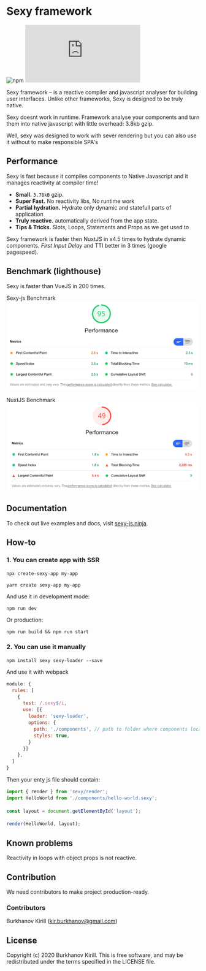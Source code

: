 # Sexy framework

![npm](https://img.shields.io/npm/v/sexy?color=%23&style=flat-square)
![size](https://img.badgesize.io/https://unpkg.com/sexy/dist/sexy.js?compression=gzip&label=gzip&style=flat-square)

Sexy framework – is a reactive compiler and javascript analyser for building user interfaces. Unlike other frameworks, Sexy is designed to be truly native.

Sexy doesnt work in runtime. Framework analyse your components and turn them into native javascript with little overhead: 3.8kb gzip.

Well, sexy was designed to work with sever rendering but you can also use it without to make responsible SPA's

## Performance

Sexy is fast because it compiles components to Native Javascript and it manages reactivity at compiler time!

- **Small.** `3.78kB` gzip.
- **Super Fast.** No reactivity libs, No runtime work
- **Partial hydration.** Hydrate only dynamic and statefull parts of application
- **Truly reactive.** automatically derived from the app state.
- **Tips & Tricks.** Slots, Loops, Statements and Props as we get used to

Sexy framework is faster then NuxtJS in x4.5 times to hydrate dynamic components. *First Input Delay* and TTI better in 3 times (google pagespeed).

## Benchmark (lighthouse)

Sexy is faster than VueJS in 200 times.

Sexy-js Benchmark
![benchmark-sexy](./assets/sexy-performance.png)

NuxtJS Benchmark
![benchmark-nuxt](./assets/nuxt-performance.png)

## Documentation

To check out live examples and docs, visit [sexy-js.ninja](http://sexy-js.ninja/).

## How-to

[sexy-package]: https://npmjs.com/package/sexy
[sexy-loader-package]: https://npmjs.com/package/sexy-loader
[sexy-server-package]: https://npmjs.com/package/sexy-server
[create-sexy-app-package]: https://npmjs.com/package/create-sexy-app

### 1. You can create app with SSR

```shell
npx create-sexy-app my-app
```

```shell
yarn create sexy-app my-app
```

And use it in development mode:

```shell
npm run dev
```

Or production:

```shell
npm run build && npm run start
```

### 2. You can use it manually

```shell
npm install sexy sexy-loader --save
```

And use it with webpack

```javascript
module: {
  rules: [
    {
      test: /.sexy$/i,
      use: [{
        loader: 'sexy-loader',
        options: {
          path: './components', // path to folder where components located
          styles: true,
        }
      }]
    },
  ]
}
```

Then your enty js file should contain:
```javascript
import { render } from 'sexy/render';
import HelloWorld from './components/hello-world.sexy';

const layout = document.getElementById('layout');

render(HelloWorld, layout);
```

## Known problems

Reactivity in loops with object props is not reactive.

## Contribution

We need contributors to make project production-ready.

### Contributors

Burkhanov Kirill (kir.burkhanov@gmail.com)

## License

Copyright (c) 2020 Burkhanov Kirill. This is free software, and may be redistributed under the terms specified in the LICENSE file.

